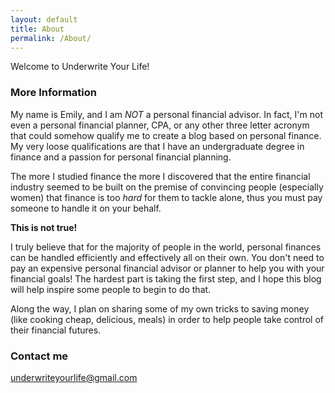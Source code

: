 ```yaml
---
layout: default
title: About
permalink: /About/
---
```

Welcome to Underwrite Your Life!

### More Information ###

My name is Emily, and I am *NOT* a personal financial advisor. In fact, I'm not even a personal financial planner, CPA, or any other three letter acronym that could somehow qualify me to create a blog based on personal finance. My very loose qualifications are that I have an undergraduate degree in finance and a passion for personal financial planning. 

The more I studied finance the more I discovered that the entire financial industry seemed to be built on the premise of convincing people (especially women) that finance is too <em> hard</em> for them to tackle alone, thus you must pay someone to handle it on your behalf. 

**This is not true!**

I truly believe that for the majority of people in the world, personal finances can be handled efficiently and effectively all on their own. You don't need to pay an expensive personal financial advisor or planner to help you with your financial goals! The hardest part is taking the first step, and I hope this blog will help inspire some people to begin to do that.

Along the way, I plan on sharing some of my own tricks to saving money (like cooking cheap, delicious, meals) in order to help people take control of their financial futures.

### Contact me ###

[underwriteyourlife@gmail.com](mailto:underwriteyourlife@gmail.com)
